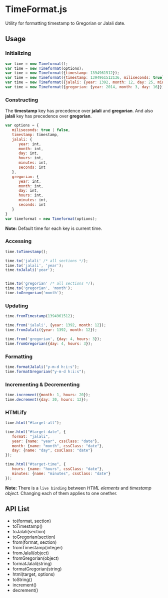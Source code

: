 # TimeFormat.js
Utility for formatting timestamp to Gregorian or Jalali date.

## Usage

### Initializing
```javascript
var time = new Timeformat();
var time = new Timeformat(options);
var time = new Timeformat({timestamp: 1394961512});
var time = new Timeformat({timestamp: 1394961512136, miliseconds: true});
var time = new Timeformat({jalali: {year: 1392, month: 12, day: 25, minutes: 12}});
var time = new Timeformat({gregorian: {year: 2014, month: 3, day: 16}});
```

### Constructing
The **timestamp** key has precedence over **jalali** and **gregorian**.
And also **jalali** key has precedence over **gregorian**.

```javascript
var options = {
   miliseconds: true | false,
   timestamp: timestamp,
   jalali: {
      year: int, 
      month: int, 
      day: int, 
      hours: int, 
      minutes: int, 
      seconds: int
   },
   gregorian: {
      year: int, 
      month: int, 
      day: int, 
      hours: int, 
      minutes: int, 
      seconds: int
   }
}
var timeformat = new Timeformat(options);
```
**Note:** Default time for each key is current time.

### Accessing
```javascript
time.toTimestamp();

time.to('jalali' /* all sections */);
time.to('jalali', 'year');
time.toJalali('year');


time.to('gregorian' /* all sections */);
time.to('gregorian', 'month');
time.toGregorian('month');

```

### Updating
```javascript
time.fromTimestamp(1394961512);

time.from('jalali', {year: 1392, month: 12});
time.fromJalali({year: 1392, month: 12});

time.from('gregorian', {day: 4, hours: 3});
time.fromGregorian({day: 4, hours: 3});
```

### Formatting
```javascript
time.formatJalali("y-m-d h:i:s");
time.formatGregorian("y-m-d h:i:s");
```

### Incrementing & Decrementing
```javascript
time.increment({month: 1, hours: 20});
time.decrement({day: 30, hours: 12});
```

### HTMLify
```javascript
time.html("#target-all");

time.html("#target-date", {
   format: "jalali",
   year: {name: "year", cssClass: "date"},
   month: {name: "month", cssClass: "date"},
   day: {name: "day", cssClass: "date"}
});

time.html("#target-time", {
   hours: {name: "hours", cssClass: "date"},
   minutes: {name: "minutes", cssClass: "date"}
});
```
**Note:** There is a `live binding` between *HTML elements* and *timestamp object*. Changing each of them applies to one onether.

## API List
- to(format, section)
- toTimestamp()
- toJalali(section)
- toGregorian(section)
- from(format, section)
- fromTimestamp(integer)
- fromJalali(object)
- fromGregorian(object)
- formatJalali(string)
- formatGregorian(string)
- html(target, options)
- toString()
- increment()
- decrement()